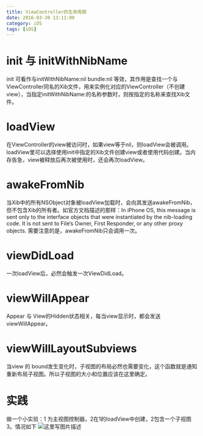 ```yaml
---
title: ViewController的生命周期
date: 2016-03-30 13:11:00
category: iOS
tags: [iOS]
---
```

# init 与 initWithNibName 
init 可看作与initWithNibName:nil bundle:nil 等效，其作用是查找一个与ViewController同名的Xib文件，用来实例化对应的ViewController（不创建view），当指定initWithNibName:的名称参数时，则按指定的名称来查找Xib文件。

# loadView 
在ViewController的view被访问时，如果view等于nil，则loadView会被调用。loadView里可以选择使用init中指定的Xib文件创建view或者使用代码创建。当内存告急，view被释放后再次被使用时，还会再次loadView。

# awakeFromNib
当Xib中的所有NSObject对象被loadView加载时，会向其发送awakeFromNib，但不包含Xib的所有者。如官方文档描述的那样：In iPhone OS, this message is sent only to the interface objects that were instantiated by the nib-loading code. It is not sent to File’s Owner, First Responder, or any other proxy objects.  需要注意的是，awakeFromNib只会调用一次。

# viewDidLoad
一次loadView后，必然会触发一次ViewDidLoad。

# viewWillAppear
Appear 与 View的Hidden状态相关，每当view显示时，都会发送viewWillAppear。

# viewWillLayoutSubviews
当view 的 bound发生变化时，子视图的布局必然也需要变化，这个函数就是通知重新布局子视图。所以子视图的大小和位置应该在这里确定。


# 实践
做一个小实验：1 为主视图控制器，2在1的loadView中创建，2包含一个子视图3。情况如下
![这里写图片描述](http://img.blog.csdn.net/20160327230957600)

